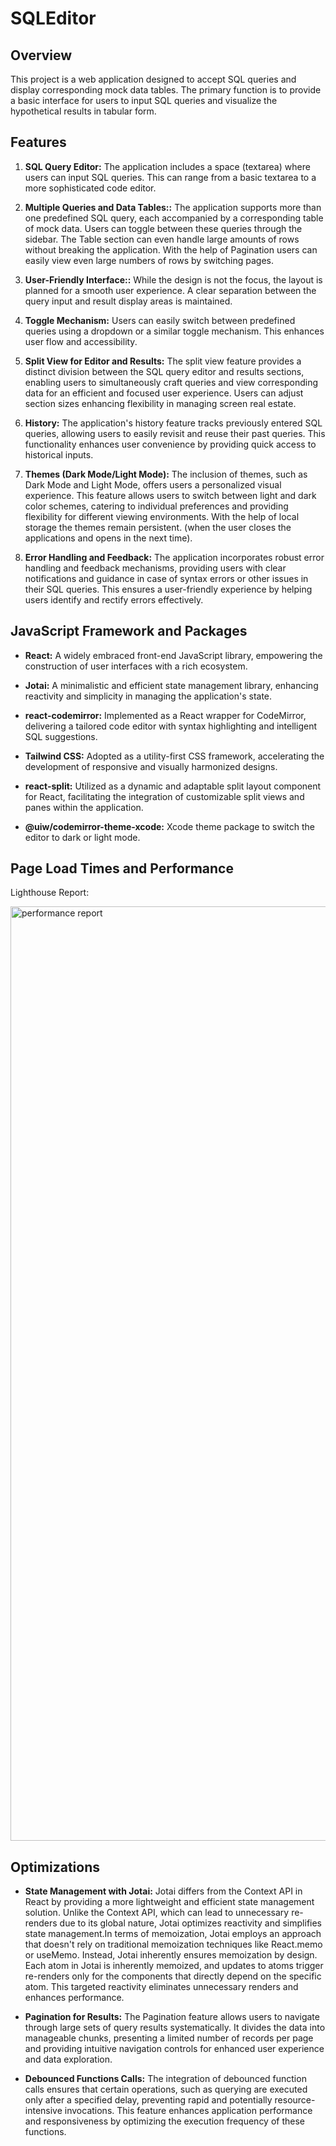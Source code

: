 # SQLEditor

## Overview

This project is a web application designed to accept SQL queries and display corresponding mock data tables. The primary function is to provide a basic interface for users to input SQL queries and visualize the hypothetical results in tabular form.

## Features

1. **SQL Query Editor:** The application includes a space (textarea) where users can input SQL queries. This can range from a basic textarea to a more sophisticated code editor.
2. **Multiple Queries and Data Tables::** The application supports more than one predefined SQL query, each accompanied by a corresponding table of mock data. Users can toggle between these queries through the sidebar. The Table section can even handle large amounts of rows without breaking the application. With the help of Pagination users can easily view even large numbers of rows by switching pages.

3. **User-Friendly Interface::** While the design is not the focus, the layout is planned for a smooth user experience. A clear separation between the query input and result display areas is maintained.

4. **Toggle Mechanism:** Users can easily switch between predefined queries using a dropdown or a similar toggle mechanism. This enhances user flow and accessibility.

5. **Split View for Editor and Results:** The split view feature provides a distinct division between the SQL query editor and results sections, enabling users to simultaneously craft queries and view corresponding data for an efficient and focused user experience. Users can adjust section sizes enhancing flexibility in managing screen real estate.

6. **History:** The application's history feature tracks previously entered SQL queries, allowing users to easily revisit and reuse their past queries. This functionality enhances user convenience by providing quick access to historical inputs.

7. **Themes (Dark Mode/Light Mode):** The inclusion of themes, such as Dark Mode and Light Mode, offers users a personalized visual experience. This feature allows users to switch between light and dark color schemes, catering to individual preferences and providing flexibility for different viewing environments. With the help of local storage the themes remain persistent. (when the user closes the applications and opens in the next time).

8. **Error Handling and Feedback:** The application incorporates robust error handling and feedback mechanisms, providing users with clear notifications and guidance in case of syntax errors or other issues in their SQL queries. This ensures a user-friendly experience by helping users identify and rectify errors effectively.

## JavaScript Framework and Packages

- **React:** A widely embraced front-end JavaScript library, empowering the construction of user interfaces with a rich ecosystem.

- **Jotai:** A minimalistic and efficient state management library, enhancing reactivity and simplicity in managing the application's state.

- **react-codemirror:** Implemented as a React wrapper for CodeMirror, delivering a tailored code editor with syntax highlighting and intelligent SQL suggestions.

- **Tailwind CSS:** Adopted as a utility-first CSS framework, accelerating the development of responsive and visually harmonized designs.

- **react-split:** Utilized as a dynamic and adaptable split layout component for React, facilitating the integration of customizable split views and panes within the application.

- **@uiw/codemirror-theme-xcode:** Xcode theme package to switch the editor to dark or light mode.

## Page Load Times and Performance

Lighthouse Report:

<img width="1495" alt="performance report" src="https://github.com/darshpat01/sqleditor/assets/68650149/716cfab1-97b1-4ffc-9e88-48e2c88e20a3">

## Optimizations

- **State Management with Jotai:** Jotai differs from the Context API in React by providing a more lightweight and efficient state management solution. Unlike the Context API, which can lead to unnecessary re-renders due to its global nature, Jotai optimizes reactivity and simplifies state management.In terms of memoization, Jotai employs an approach that doesn't rely on traditional memoization techniques like React.memo or useMemo. Instead, Jotai inherently ensures memoization by design. Each atom in Jotai is inherently memoized, and updates to atoms trigger re-renders only for the components that directly depend on the specific atom. This targeted reactivity eliminates unnecessary renders and enhances performance.

- **Pagination for Results:** The Pagination feature allows users to navigate through large sets of query results systematically. It divides the data into manageable chunks, presenting a limited number of records per page and providing intuitive navigation controls for enhanced user experience and data exploration.

- **Debounced Functions Calls:** The integration of debounced function calls ensures that certain operations, such as querying are executed only after a specified delay, preventing rapid and potentially resource-intensive invocations. This feature enhances application performance and responsiveness by optimizing the execution frequency of these functions.
